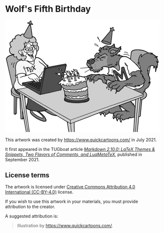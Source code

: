 # Wolf's Fifth Birthday

 ![artwork](wolf-birthday.png "Wolf's Fifth Birthday by <https://www.quickcartoons.com/>")

This artwork was created by <https://www.quickcartoons.com/> in July 2021.

It first appeared in the TUGboat article [_Markdown 2.10.0: LaTeX Themes & Snippets, Two Flavors of Comments, and LuaMetaTeX_][tb131], published in September 2021.

## License terms

The artwork is licensed under [Creative Commons Attribution 4.0 International (CC-BY-4.0)][cc-by] license.

If you wish to use this artwork in your materials, you must provide attribution to the creator.

A suggested attribution is:

> Illustration by <https://www.quickcartoons.com/>.

 [tb131]: https://www.tug.org/TUGboat/tb42-2/tb131novotny-markdown.pdf
 [cc-by]: https://creativecommons.org/licenses/by/4.0/legalcode
